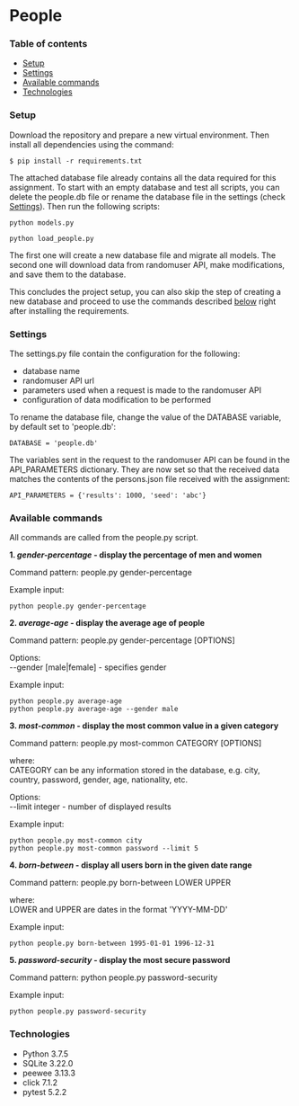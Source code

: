 # People
### Table of contents
* [Setup](#setup)
* [Settings](#settings)
* [Available commands](#available-commands)
* [Technologies](#technologies)

### Setup
Download the repository and prepare a new virtual environment. Then install all dependencies using the command:
```
$ pip install -r requirements.txt
```

The attached database file already contains all the data required for this assignment. 
To start with an empty database and test all scripts, you can delete the people.db file or rename the database file in the settings (check [Settings](#settings)).
Then run the following scripts:
```
python models.py

python load_people.py
```
The first one will create a new database file and migrate all models.
The second one will download data from randomuser API, make modifications, and save them to the database.

This concludes the project setup, you can also skip the step of creating a new database and proceed to use the commands described [below](#available-commands) right after installing the requirements.

### Settings

The settings.py file contain the configuration for the following:
* database name
* randomuser API url
* parameters used when a request is made to the randomuser API
* configuration of data modification to be performed

To rename the database file, change the value of the DATABASE variable, by default set to 'people.db':
```
DATABASE = 'people.db'
```
The variables sent in the request to the randomuser API can be found in the API_PARAMETERS dictionary.
They are now set so that the received data matches the contents of the persons.json file received with the assignment:
```
API_PARAMETERS = {'results': 1000, 'seed': 'abc'}
```

### Available commands

All commands are called from the people.py script.

**1. _gender-percentage_ - display the percentage of men and women**
  
 Command pattern: people.py gender-percentage 
  
 Example input:
 ```
 python people.py gender-percentage
 ```

**2. _average-age_ - display the average age of people**

 Command pattern: people.py gender-percentage [OPTIONS]
 
 Options:  
 --gender [male|female] - specifies gender
 
 Example input:
 ```
 python people.py average-age
 python people.py average-age --gender male
 ```

**3. _most-common_ - display the most common value in a given category**

Command pattern: people.py most-common CATEGORY [OPTIONS]

where:  
 CATEGORY can be any information stored in the database, e.g. city, country, password, gender, age, nationality, etc. 

  Options:  
 --limit integer - number of displayed results
 
 Example input:  
 ```
 python people.py most-common city
 python people.py most-common password --limit 5
 ```
 
 **4. _born-between_ - display all users born in the given date range**
 
 Command pattern:  people.py born-between LOWER UPPER
 
 where:  
 LOWER and UPPER are dates in the format 'YYYY-MM-DD'
 
 Example input:  
 ```
 python people.py born-between 1995-01-01 1996-12-31
 ```

**5. _password-security_ - display the most secure password**
 
 Command pattern: python people.py password-security
 
 Example input:  
 ```
 python people.py password-security
 ```
 
### Technologies
* Python 3.7.5
* SQLite 3.22.0
* peewee 3.13.3
* click 7.1.2
* pytest 5.2.2
